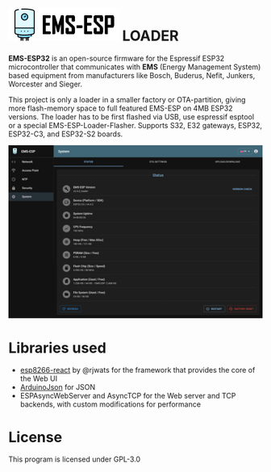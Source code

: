 # ![logo](media/EMS-ESP_logo_dark.png) LOADER

**EMS-ESP32** is an open-source firmware for the Espressif ESP32 microcontroller that communicates with **EMS** (Energy Management System) based equipment from manufacturers like Bosch, Buderus, Nefit, Junkers, Worcester and Sieger.

This project is only a loader in a smaller factory or OTA-partition, giving more flash-memory space to full featured EMS-ESP on 4MB ESP32 versions. The loader has to be first flashed via USB, use espressif esptool or a special EMS-ESP-Loader-Flasher. Supports S32, E32 gateways, ESP32, ESP32-C3, and ESP32-S2 boards. 

![sreenshot](media/EMS-ESP-Loader.png)

# **Libraries used**

- [esp8266-react](https://github.com/rjwats/esp8266-react) by @rjwats for the framework that provides the core of the Web UI
- [ArduinoJson](https://github.com/bblanchon/ArduinoJson) for JSON
- ESPAsyncWebServer and AsyncTCP for the Web server and TCP backends, with custom modifications for performance

# **License**

This program is licensed under GPL-3.0
